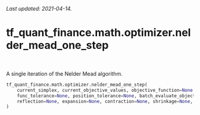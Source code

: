 <!--
This file is generated by a tool. Do not edit directly.
For open-source contributions the docs will be updated automatically.
-->

*Last updated: 2021-04-14.*

<div itemscope itemtype="http://developers.google.com/ReferenceObject">
<meta itemprop="name" content="tf_quant_finance.math.optimizer.nelder_mead_one_step" />
<meta itemprop="path" content="Stable" />
</div>

# tf_quant_finance.math.optimizer.nelder_mead_one_step

<!-- Insert buttons and diff -->

<table class="tfo-notebook-buttons tfo-api" align="left">
</table>



A single iteration of the Nelder Mead algorithm.

```python
tf_quant_finance.math.optimizer.nelder_mead_one_step(
    current_simplex, current_objective_values, objective_function=None, dim=None,
    func_tolerance=None, position_tolerance=None, batch_evaluate_objective=False,
    reflection=None, expansion=None, contraction=None, shrinkage=None, name=None
)
```



<!-- Placeholder for "Used in" -->
